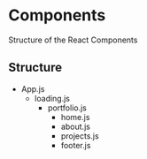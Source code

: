 # Components

Structure of the React Components

## Structure

* App.js
    * loading.js
        * portfolio.js
            * home.js
            * about.js
            * projects.js
            * footer.js
